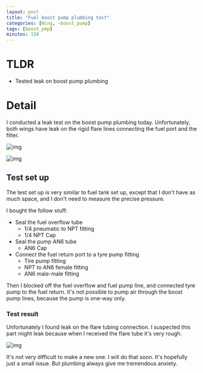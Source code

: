 ```yaml
---
layout: post
title: "Fuel boost pump plumbing test"
categories: [Wing, ~boost_pump]
tags: [boost_pmp]
minutes: 150
---
```


# TLDR

- Tested leak on boost pump plumbing

# Detail

I conducted a leak test on the boost pump plumbing today. Unfortunately, both wings have leak on the rigid flare lines connecting the fuel port and the filter.

![img](https://lh3.googleusercontent.com/pw/AP1GczMeauNMBCZgsnlg_i8uw7FpYIPMA2t2lqsqnx42WzgOmwySII8PoSctqGen8Z5gwOzOkY0YEdmVSoU9C0kmMFbmBtKT4jjaavh9Iws1oUlSnuegWys4eclsuFr-w-sdv4SBl-gxV2kiGPFwe26S4Pod7A=w2282-h1712-s-no-gm?authuser=0)

![img](https://lh3.googleusercontent.com/pw/AP1GczPAIxlbI-PtnVcyvbw4S9Qe3UqE10KJq75AIeU-b6SNpTX0K3o_ziOxRaXVFFWw1WxH8JlW3xLetC6Sx_rRw-LlIJfeW-os7YBnUnQOVCI7O262zz5e7epTBWhgcY-GZ838kTs1LUA-Oj7uC8zsmPD1zA=w2282-h1712-s-no-gm?authuser=0)

## Test set up

The test set up is very similar to fuel tank set up, except that I don't have as much space, and I don't need to measure the precise pressure.

I bought the follow stuff:

- Seal the fuel overflow tube
  - 1/4 pneumatic to NPT fitting
  - 1/4 NPT Cap
- Seal the pump AN6 tube
  - AN6 Cap
- Connect the fuel return port to a tyre pump fitting
  - Tire pump fitting
  - NPT to AN6 female fitting
  - AN6 male-male fitting

Then I blocked off the fuel overflow and fuel pump line, and connected tyre pump to the fuel return. It's not possible to pump air through the boost pump lines, because the pump is one-way only.

### Test result

Unfortunately I found leak on the flare tubing connection. I suspected this part might leak because when I received the flare tube it's very rough.

![img](https://lh3.googleusercontent.com/pw/AP1GczN55fbqO4YVs-772P3YvAgXbVKC53ZUK7eAzD3iGbguSNXl3CNucXuCUDbnhExJ8LIKDiNly-FQZl45cx3zztn7XrH-nGNr8IOY9MwztOhZdNTO46VgXJaMsicmeneGrtIyGku6cDBQNH_asIVZdi82QA=w1290-h1712-s-no-gm?authuser=0)

It's not very difficult to make a new one. I will do that soon. It's hopefully just a small issue. But plumbing always give me tremendous anxiety.
